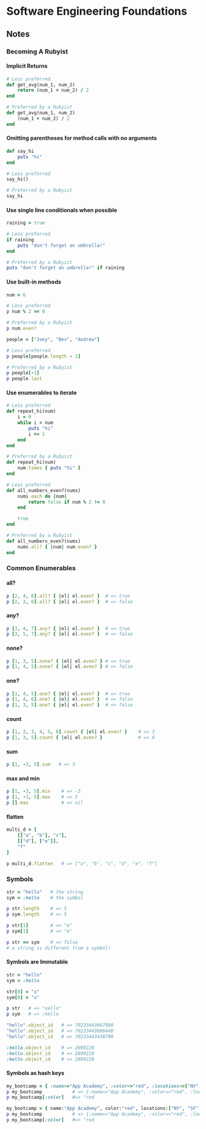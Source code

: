 # Software Engineering Foundations

## Notes

### Becoming A Rubyist

#### Implicit Returns
```ruby
# Less preferred
def get_avg(num_1, num_2)
    return (num_1 + num_2) / 2
end

# Preferred by a Rubyist
def get_avg(num_1, num_2)
    (num_1 + num_2) / 2
end
```

#### Omitting parentheses for method calls with no arguments
```ruby
def say_hi
    puts "hi"
end

# Less preferred
say_hi()

# Preferred by a Rubyist
say_hi
```

#### Use single line conditionals when possible
```ruby
raining = true

# Less preferred
if raining
    puts "don't forget an umbrella!"
end

# Preferred by a Rubyist
puts "don't forget an umbrella!" if raining
```

#### Use built-in methods
```ruby
num = 6

# Less preferred
p num % 2 == 0

# Preferred by a Rubyist
p num.even?
```
```ruby
people = ["Joey", "Bex", "Andrew"]

# Less preferred
p people[people.length - 1]

# Preferred by a Rubyist
p people[-1]
p people.last
```

#### Use enumerables to iterate
```ruby
# Less preferred
def repeat_hi(num)
    i = 0
    while i < num
        puts "hi"
        i += 1
    end
end

# Preferred by a Rubyist
def repeat_hi(num)
    num.times { puts "hi" }
end
```
```ruby
# Less preferred
def all_numbers_even?(nums)
    nums.each do |num|
        return false if num % 2 != 0
    end

    true
end

# Preferred by a Rubyist
def all_numbers_even?(nums)
    nums.all? { |num| num.even? }
end
```

### Common Enumerables

#### all?
```ruby
p [2, 4, 6].all? { |el| el.even? }  # => true
p [2, 3, 6].all? { |el| el.even? }  # => false
```

#### any?
```ruby
p [3, 4, 7].any? { |el| el.even? }  # => true
p [3, 5, 7].any? { |el| el.even? }  # => false
```

#### none?
```ruby
p [1, 3, 5].none? { |el| el.even? } # => true
p [1, 4, 5].none? { |el| el.even? } # => false
```

#### one?
```ruby
p [1, 4, 5].one? { |el| el.even? }  # => true
p [1, 4, 6].one? { |el| el.even? }  # => false
p [1, 3, 5].one? { |el| el.even? }  # => false
```

#### count
```ruby
p [1, 2, 3, 4, 5, 6].count { |el| el.even? }    # => 3
p [1, 3, 5].count { |el| el.even? }             # => 0
```

#### sum
```ruby
p [1, -3, 5].sum   # => 3
```

#### max and min
```ruby
p [1, -3, 5].min    # => -3
p [1, -3, 5].max    # => 5
p [].max            # => nil
```

#### flatten
```ruby
multi_d = [
    [["a", "b"], "c"],
    [["d"], ["e"]],
    "f"
]

p multi_d.flatten   # => ["a", "b", "c", "d", "e", "f"]
```

### Symbols

```ruby
str = "hello"   # the string
sym = :hello    # the symbol

p str.length    # => 5
p sym.length    # => 5

p str[1]        # => "e"
p sym[1]        # => "e"

p str == sym    # => false
# a string is different from a symbol!
```

#### Symbols are Immutable
```ruby
str = "hello"
sym = :hello

str[0] = "x"
sym[0] = "x"

p str   # => "xello"
p sym   # => :hello
```
```ruby
"hello".object_id   # => 70233443667980
"hello".object_id   # => 70233443606440
"hello".object_id   # => 70233443438700
```
```ruby
:hello.object_id    # => 2899228
:hello.object_id    # => 2899228
:hello.object_id    # => 2899228
```

#### Symbols as hash keys
```ruby
my_bootcamp = { :name=>"App Academy", :color=>"red", :locations=>["NY", "SF", "ONLINE"] }
p my_bootcamp           # => {:name=>"App Academy", :color=>"red", :locations=>["NY", "SF", "ONLINE"]}
p my_bootcamp[:color]   #=> "red
```
```ruby
my_bootcamp = { name:"App Academy", color:"red", locations:["NY", "SF", "ONLINE"] }
p my_bootcamp           # => {:name=>"App Academy", :color=>"red", :locations=>["NY", "SF", "ONLINE"]}
p my_bootcamp[:color]   #=> "red
```
